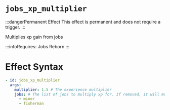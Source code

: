# `jobs_xp_multiplier`
:::dangerPermanent Effect
This effect is permanent and does not require a trigger.
:::

Multiplies xp gain from jobs


:::infoRequires:
Jobs Reborn
:::
# Effect Syntax
```yaml
- id: jobs_xp_multiplier
  args:
    multiplier: 1.5 # The experience multiplier
    jobs: # The list of jobs to multiply xp for. If removed, it will multiply all jobs.
      - miner
      - fisherman
```